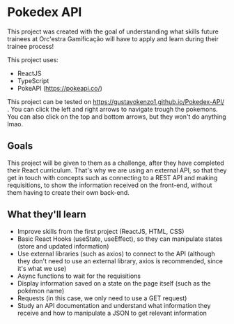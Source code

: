 # Pokedex API

This project was created with the goal of understanding what skills future trainees at Orc'estra Gamificação will have to apply and learn during their trainee process!

This project uses:
- ReactJS
- TypeScript
- PokeAPI (https://pokeapi.co/)

This project can be tested on https://gustavokenzo1.github.io/Pokedex-API/ . You can click the left and right arrows to navigate trough the pokemons.
You can also click on the top and bottom arrows, but they won't do anything lmao.

## Goals

This project will be given to them as a challenge, after they have completed their React curriculum. That's why we are using an external API, so that they get in touch with concepts such as connecting to a REST API and making requisitions, to show the information received on the front-end, without them having to create their own back-end.

## What they'll learn

- Improve skills from the first project (ReactJS, HTML, CSS)
- Basic React Hooks (useState, useEffect), so they can manipulate states (store and updated information)
- Use external libraries (such as axios) to connect to the API (although they don't need to use an external library, axios is recommended, since it's what we use)
- Async functions to wait for the requisitions
- Display information saved on a state on the page itself (such as the pokémon name)
- Requests (in this case, we only need to use a GET request)
- Study an API documentation and understand what information they receive and how to manipulate a JSON to get relevant information
